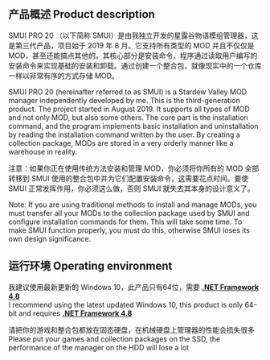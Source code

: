 ## 产品概述 Product description
SMUI PRO 20 （以下简称 SMUI）是由我独立开发的星露谷物语模组管理器，这是第三代产品，项目始于 2019 年 8 月。它支持所有类型的 MOD 并且不仅仅是 MOD，甚至还能搞点其他的。其核心部分是安装命令，程序通过读取用户编写的安装命令来实现基础的安装和卸载。通过创建一个整合包，就像现实中的一个仓库一样以非常有序的方式存储 MOD。

SMUI PRO 20 (hereinafter referred to as SMUI) is a Stardew Valley MOD manager independently developed by me. This is the third-generation product. The project started in August 2019. It supports all types of MOD and not only MOD, but also some others. The core part is the installation command, and the program implements basic installation and uninstallation by reading the installation command written by the user. By creating a collection package, MODs are stored in a very orderly manner like a warehouse in reality.

注意：如果你正在使用传统方法安装和管理 MOD，你必须将你所有的 MOD 全部转移到 SMUI 使用的整合包中并为它们配置安装命令，这需要花点时间。要使 SMUI 正常发挥作用，你必须这么做，否则 SMUI 就失去其本身的设计意义了。

Note: If you are using traditional methods to install and manage MODs, you must transfer all your MODs to the collection package used by SMUI and configure installation commands for them. This will take some time. To make SMUI function properly, you must do this, otherwise SMUI loses its own design significance.

## 运行环境 Operating environment
我建议使用最新更新的 Windows 10，此产品只有64位，需要 **[.NET Framework 4.8](https://dotnet.microsoft.com/download/dotnet-framework/net48)**  
I recommend using the latest updated Windows 10, this product is only 64-bit and requires **[.NET Framework 4.8](https://dotnet.microsoft.com/download/dotnet-framework/net48)**

请把你的游戏和整合包都放在固态硬盘，在机械硬盘上管理器的性能会损失很多  
Please put your games and collection packages on the SSD, the performance of the manager on the HDD will lose a lot
